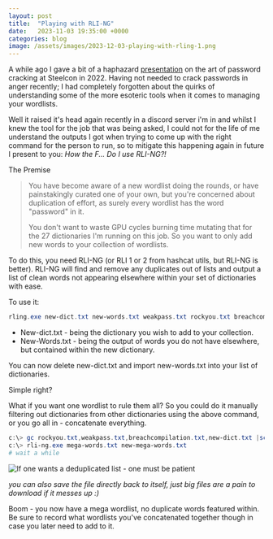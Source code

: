 ```yaml
---
layout: post
title:  "Playing with RLI-NG"
date:   2023-11-03 19:35:00 +0000
categories: blog
image: /assets/images/2023-12-03-playing-with-rling-1.png
---
```

A while ago I gave a bit of a haphazard [presentation](https://www.youtube.com/watch?v=-mh3-Z6bScc) on the art of password cracking at Steelcon in 2022. Having not needed to crack passwords in anger recently; I had completely forgotten about the quirks of understanding some of the more esoteric tools when it comes to managing your wordlists.

Well it raised it's head again recently in a discord server i'm in and whilst I knew the tool for the job that was being asked, I could not for the life of me understand the outputs I got when trying to come up with the right command for the person to run, so to mitigate this happening again in future I present to you: *How the F... Do I use RLI-NG?!*

The Premise
> You have become aware of a new wordlist doing the rounds, or have painstakingly curated one of your own, but you're concerned about duplication of effort, as surely every wordlist has the word "password" in it.
>
>You don't want to waste GPU cycles burning time mutating that for the 27 dictionaries I'm running on this job. So you want to only add new words to your collection of wordlists.

To do this, you need RLI-NG (or RLI 1 or 2 from hashcat utils, but RLI-NG is better). RLI-NG will find and remove any duplicates out of lists and output a list of clean words not appearing elsewhere within your set of dictionaries with ease.

To use it:

```powershell
rling.exe new-dict.txt new-words.txt weakpass.txt rockyou.txt breachcompilation.txt
```

* New-dict.txt - being the dictionary you wish to add to your collection.
* New-Words.txt - being the output of words you do not have elsewhere, but contained within the new dictionary.

You can now delete new-dict.txt and import new-words.txt into your list of dictionaries.

Simple right?

What if you want one wordlist to rule them all? So you could do it manually filtering out dictionaries from other dictionaries using the above command, or you go all in - concatenate everything.

```powershell 
c:\> gc rockyou.txt,weakpass.txt,breachcompilation.txt,new-dict.txt |sc mega-words.txt -encoding utf8
c:\> rli-ng.exe mega-words.txt new-mega-words.txt
# wait a while
```
![](/assets/images/2023-12-03-playing-with-rling-1.png "If one wants a deduplicated list - one must be patient")

*you can also save the file directly back to itself, just big files are a pain to download if it messes up :)*

Boom - you now have a mega wordlist, no duplicate words featured within. Be sure to record what wordlists you've concatenated together though in case you later need to add to it.